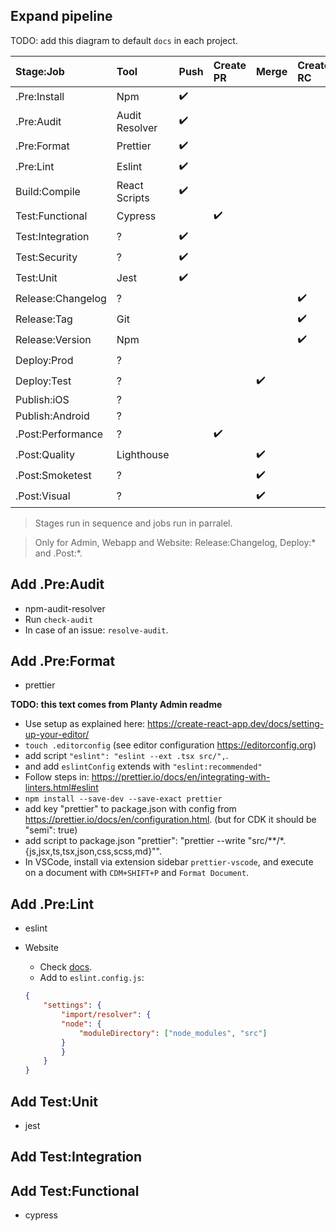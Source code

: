 ## Expand pipeline
TODO: add this diagram to default `docs` in each project.

| Stage:Job         | Tool          | Push | Create PR | Merge | Create RC | Release |
|:- |:- |:- |:- |:- |:- |:- |
| .Pre:Install      | Npm           | :heavy_check_mark: | | | | |
| .Pre:Audit        | Audit Resolver| :heavy_check_mark: | | | | |
| .Pre:Format       | Prettier      | :heavy_check_mark: | | | | |
| .Pre:Lint         | Eslint        | :heavy_check_mark: | | | | |
| Build:Compile     | React Scripts | :heavy_check_mark: | | | | |
| Test:Functional   | Cypress       | | :heavy_check_mark: | | | |
| Test:Integration  | ?             | :heavy_check_mark: | | | | |
| Test:Security     | ?             | :heavy_check_mark: | | | | |
| Test:Unit         | Jest          | :heavy_check_mark: | | | | |
| Release:Changelog | ?             | | | | :heavy_check_mark: | |
| Release:Tag       | Git           | | | | :heavy_check_mark: | |
| Release:Version   | Npm           | | | | :heavy_check_mark: | |
| Deploy:Prod       | ?             | | | | | :heavy_check_mark: |
| Deploy:Test       | ?             | | | :heavy_check_mark: | | |
| Publish:iOS       | ?             | | | | | |
| Publish:Android   | ?             | | | | | |
| .Post:Performance | ?             | | :heavy_check_mark: | | | |
| .Post:Quality     | Lighthouse    | | | :heavy_check_mark: | | |
| .Post:Smoketest   | ?             | | | :heavy_check_mark: | | |
| .Post:Visual      | ?             | | | :heavy_check_mark: | | |

> Stages run in sequence and jobs run in parralel.

> Only for Admin, Webapp and Website: Release:Changelog, Deploy:* and .Post:*.

## Add .Pre:Audit
- npm-audit-resolver
- Run `check-audit`
- In case of an issue: `resolve-audit`.

## Add .Pre:Format
- prettier

**TODO: this text comes from Planty Admin readme**
- Use setup as explained here: https://create-react-app.dev/docs/setting-up-your-editor/
- `touch .editorconfig` (see editor configuration https://editorconfig.org)
- add script `"eslint": "eslint --ext .tsx src/",`.
- and add `eslintConfig` extends with `"eslint:recommended"`
- Follow steps in: https://prettier.io/docs/en/integrating-with-linters.html#eslint
- `npm install --save-dev --save-exact prettier`
- add key "prettier" to package.json with config from  https://prettier.io/docs/en/configuration.html. (but for CDK it should be "semi": true)
- add script to package.json "prettier": "prettier --write \"src/**/*.{js,jsx,ts,tsx,json,css,scss,md}\"".
- In VSCode, install via extension sidebar `prettier-vscode`, and execute on a document with `CDM+SHIFT+P` and `Format Document`.


## Add .Pre:Lint
- eslint

- Website
    - Check [docs](https://www.npmjs.com/package/gatsby-plugin-resolve-src).
    - Add to `eslint.config.js`:
    ```json
    {
        "settings": {
            "import/resolver": {
            "node": {
                "moduleDirectory": ["node_modules", "src"]
            }
            }
        }
    }
    ```

## Add Test:Unit
- jest

## Add Test:Integration

## Add Test:Functional
- cypress
